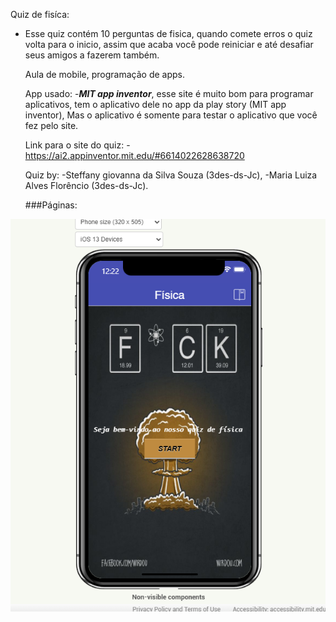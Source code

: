   Quiz de fisíca:
- Esse quiz contém 10 perguntas de fisica, quando comete erros o quiz volta para o inicio, assim que acaba você pode reiniciar e até desafiar seus amigos a fazerem também.
  
  Aula de mobile, programação de apps.

  App usado:
  -***MIT app inventor***, esse site é muito bom para programar aplicativos, tem o aplicativo dele no app da play story (MIT app inventor), Mas o aplicativo é somente para testar o aplicativo que você fez pelo site.

  Link para o site do quiz:
  -https://ai2.appinventor.mit.edu/#6614022628638720

  Quiz by:
  -Steffany giovanna da Silva Souza (3des-ds-Jc),
  -Maria Luiza Alves Florêncio (3des-ds-Jc).

  ###Páginas:

<img src ="inicio.png">
